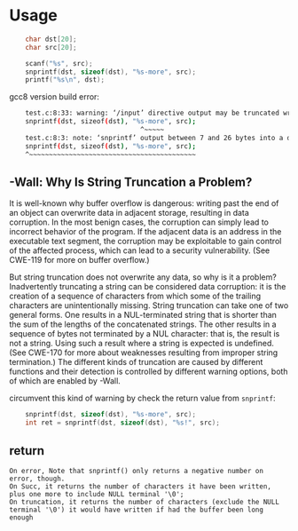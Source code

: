 # Usage

```c
    char dst[20];
    char src[20];

    scanf("%s", src);
    snprintf(dst, sizeof(dst), "%s-more", src);
    printf("%s\n", dst);
```

gcc8 version build error:

```sh
    test.c:8:33: warning: ‘/input’ directive output may be truncated writing 6 bytes into a region of size between 1 and 20 [-Wformat-truncation=]
    snprintf(dst, sizeof(dst), "%s-more", src);
                                 ^~~~~~
    test.c:8:3: note: ‘snprintf’ output between 7 and 26 bytes into a destination of size 20
    snprintf(dst, sizeof(dst), "%s-more", src);
    ^~~~~~~~~~~~~~~~~~~~~~~~~~~~~~~~~~~~~~~~~~~
```

## -Wall: Why Is String Truncation a Problem?

It is well-known why buffer overflow is dangerous: writing past the end of an object can overwrite data in adjacent storage, resulting in data corruption. In the most benign cases, the corruption can simply lead to incorrect behavior of the program. If the adjacent data is an address in the executable text segment, the corruption may be exploitable to gain control of the affected process, which can lead to a security vulnerability. (See CWE-119 for more on buffer overflow.)

But string truncation does not overwrite any data, so why is it a problem? Inadvertently truncating a string can be considered data corruption: it is the creation of a sequence of characters from which some of the trailing characters are unintentionally missing. String truncation can take one of two general forms. One results in a NUL-terminated string that is shorter than the sum of the lengths of the concatenated strings. The other results in a sequence of bytes not terminated by a NUL character: that is, the result is not a string. Using such a result where a string is expected is undefined. (See CWE-170 for more about weaknesses resulting from improper string termination.) The different kinds of truncation are caused by different functions and their detection is controlled by different warning options, both of which are enabled by -Wall.

circumvent this kind of warning by check the return value from `snprintf`:

```c
    snprintf(dst, sizeof(dst), "%s-more", src);
    int ret = snprintf(dst, sizeof(dst), "%s!", src);
```

## return

    On error, Note that snprintf() only returns a negative number on error, though.
    On Succ, it returns the number of characters it have been written, plus one more to include NULL terminal '\0';
    On truncation, it returns the number of characters (exclude the NULL terminal '\0') it would have written if had the buffer been long enough
